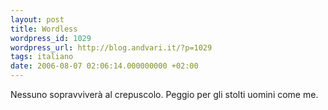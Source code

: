 ```yaml
---
layout: post
title: Wordless
wordpress_id: 1029
wordpress_url: http://blog.andvari.it/?p=1029
tags: italiano
date: 2006-08-07 02:06:14.000000000 +02:00
---
```

Nessuno sopravviverà al crepuscolo. Peggio per gli stolti uomini come me.
